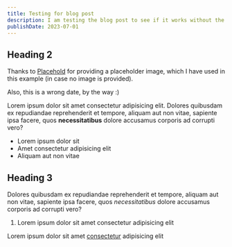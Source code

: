 ```yaml
---
title: Testing for blog post
description: I am testing the blog post to see if it works without the author and image fields
publishDate: 2023-07-01
---
```


## Heading 2

Thanks to [Placehold](https://placehold.co/) for providing a placeholder image, which I have used in this example (in case no image is provided).

Also, this is a wrong date, by the way :)

Lorem ipsum dolor sit amet consectetur adipisicing elit. Dolores quibusdam ex repudiandae reprehenderit et tempore, aliquam aut non vitae, sapiente ipsa facere, quos **necessitatibus** dolore accusamus corporis ad corrupti vero?

- Lorem ipsum dolor sit
- Amet consectetur adipisicing elit
- Aliquam aut non vitae

## Heading 3

Dolores quibusdam ex repudiandae reprehenderit et tempore, aliquam aut non vitae, sapiente ipsa facere, quos _necessitatibus_ dolore accusamus corporis ad corrupti vero?

1. Lorem ipsum dolor sit amet consectetur adipisicing elit

Lorem ipsum dolor sit amet [consectetur](https://example.com) adipisicing elit
